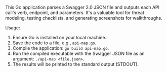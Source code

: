 This Go application parses a Swagger 2.0 JSON file and outputs each API call's verb, endpoint, and parameters. It's a valuable tool for threat modeling, testing checklists, and generating screenshots for walkthroughs.

Usage:

1. Ensure Go is installed on your local machine.
2. Save the code to a file, e.g., `api-map.go`.
3. Compile the application: `go build api-map.go`.
4. Run the compiled executable with the Swagger JSON file as an argument: `./api-map <file.json>`.
5. The results will be printed to the standard output (STDOUT).
